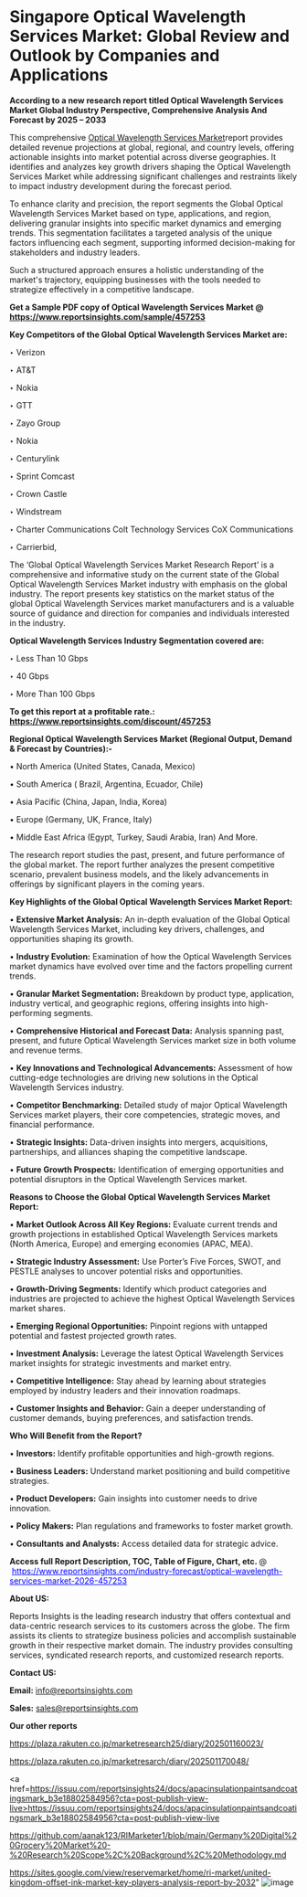 # Singapore Optical Wavelength Services Market: Global Review and Outlook by Companies and Applications

<strong>According to a new research report titled Optical Wavelength Services Market Global Industry Perspective, Comprehensive Analysis And Forecast by 2025 – 2033</strong>

This comprehensive <a href=https://www.reportsinsights.com/sample/457253>Optical Wavelength Services Market</a>report provides detailed revenue projections at global, regional, and country levels, offering actionable insights into market potential across diverse geographies. It identifies and analyzes key growth drivers shaping the Optical Wavelength Services Market while addressing significant challenges and restraints likely to impact industry development during the forecast period.

To enhance clarity and precision, the report segments the Global Optical Wavelength Services Market based on type, applications, and region, delivering granular insights into specific market dynamics and emerging trends. This segmentation facilitates a targeted analysis of the unique factors influencing each segment, supporting informed decision-making for stakeholders and industry leaders.

Such a structured approach ensures a holistic understanding of the market's trajectory, equipping businesses with the tools needed to strategize effectively in a competitive landscape.

<strong>Get a Sample PDF copy of Optical Wavelength Services Market </strong><strong>@<a href=https://www.reportsinsights.com/sample/457253 style=color:#0000ff;> https://www.reportsinsights.com/sample/457253</a></strong></font>

<strong>Key Competitors of the Global Optical Wavelength Services Market are:</strong>

‣ Verizon

‣ AT&T

‣ Nokia

‣ GTT

‣ Zayo Group

‣ Nokia

‣ Centurylink

‣ Sprint Comcast

‣ Crown Castle

‣ Windstream

‣ Charter Communications Colt Technology Services CoX Communications

‣ Carrierbid,

The ‘Global Optical Wavelength Services Market Research Report’ is a comprehensive and informative study on the current state of the Global Optical Wavelength Services Market industry with emphasis on the global industry. The report presents key statistics on the market status of the global Optical Wavelength Services market manufacturers and is a valuable source of guidance and direction for companies and individuals interested in the industry.

<strong>Optical Wavelength Services Industry Segmentation covered are:</strong>

‣ Less Than 10 Gbps

‣ 40 Gbps

‣ More Than 100 Gbps

<strong>To get this report at a profitable rate.: <a href=https://www.reportsinsights.com/discount/457253 style=color:#0000ff;>https://www.reportsinsights.com/discount/457253</a></strong></font>

<strong>Regional Optical Wavelength Services Market (Regional Output, Demand &amp; Forecast by Countries):-</strong>

• North America (United States, Canada, Mexico)

• South America ( Brazil, Argentina, Ecuador, Chile)

• Asia Pacific (China, Japan, India, Korea)

• Europe (Germany, UK, France, Italy)

• Middle East Africa (Egypt, Turkey, Saudi Arabia, Iran) And More.

The research report studies the past, present, and future performance of the global market. The report further analyzes the present competitive scenario, prevalent business models, and the likely advancements in offerings by significant players in the coming years.

<strong>Key Highlights of the Global Optical Wavelength Services Market Report:</strong>

• <strong>Extensive Market Analysis:</strong> An in-depth evaluation of the Global Optical Wavelength Services Market, including key drivers, challenges, and opportunities shaping its growth.

• <strong>Industry Evolution:</strong> Examination of how the Optical Wavelength Services market dynamics have evolved over time and the factors propelling current trends.

• <strong>Granular Market Segmentation:</strong> Breakdown by product type, application, industry vertical, and geographic regions, offering insights into high-performing segments.

• <strong>Comprehensive Historical and Forecast Data:</strong> Analysis spanning past, present, and future Optical Wavelength Services market size in both volume and revenue terms.

• <strong>Key Innovations and Technological Advancements:</strong> Assessment of how cutting-edge technologies are driving new solutions in the Optical Wavelength Services industry.

• <strong>Competitor Benchmarking:</strong> Detailed study of major Optical Wavelength Services market players, their core competencies, strategic moves, and financial performance.

• <strong>Strategic Insights:</strong> Data-driven insights into mergers, acquisitions, partnerships, and alliances shaping the competitive landscape.

• <strong>Future Growth Prospects:</strong> Identification of emerging opportunities and potential disruptors in the Optical Wavelength Services market.

<strong>Reasons to Choose the Global Optical Wavelength Services Market Report:</strong>

• <strong>Market Outlook Across All Key Regions:</strong> Evaluate current trends and growth projections in established Optical Wavelength Services markets (North America, Europe) and emerging economies (APAC, MEA).

• <strong>Strategic Industry Assessment:</strong> Use Porter’s Five Forces, SWOT, and PESTLE analyses to uncover potential risks and opportunities.

• <strong>Growth-Driving Segments:</strong> Identify which product categories and industries are projected to achieve the highest Optical Wavelength Services market shares.

• <strong>Emerging Regional Opportunities:</strong> Pinpoint regions with untapped potential and fastest projected growth rates.

• <strong>Investment Analysis:</strong> Leverage the latest Optical Wavelength Services market insights for strategic investments and market entry.

• <strong>Competitive Intelligence:</strong> Stay ahead by learning about strategies employed by industry leaders and their innovation roadmaps.

• <strong>Customer Insights and Behavior:</strong> Gain a deeper understanding of customer demands, buying preferences, and satisfaction trends.

<strong>Who Will Benefit from the Report?</strong>

• <strong>Investors:</strong> Identify profitable opportunities and high-growth regions.

• <strong>Business Leaders:</strong> Understand market positioning and build competitive strategies.

• <strong>Product Developers:</strong> Gain insights into customer needs to drive innovation.

• <strong>Policy Makers:</strong> Plan regulations and frameworks to foster market growth.

• <strong>Consultants and Analysts:</strong> Access detailed data for strategic advice.
</ul>
<strong>Access full Report Description, TOC, Table of Figure, Chart, etc. </strong>@  <a href=https://www.reportsinsights.com/industry-forecast/optical-wavelength-services-market-2026-457253 style=color:#0000ff;>https://www.reportsinsights.com/industry-forecast/optical-wavelength-services-market-2026-457253</a></font>

<strong><strong>About US</strong>:</strong>

Reports Insights is the leading research industry that offers contextual and data-centric research services to its customers across the globe. The firm assists its clients to strategize business policies and accomplish sustainable growth in their respective market domain. The industry provides consulting services, syndicated research reports, and customized research reports.

<strong>Contact US:</strong>

<p class=""""><b>Email:</b> <a href=mailto:info@reportsinsights.com>info@reportsinsights.com</a></p>
<p class=""""><b>Sales:</b> <a href=mailto:sales@reportsinsights.com>sales@reportsinsights.com</a></p>

<strong>Our other reports</strong>

<a href=https://plaza.rakuten.co.jp/marketresearch25/diary/202501160023/>https://plaza.rakuten.co.jp/marketresearch25/diary/202501160023/</a>

<a href=https://plaza.rakuten.co.jp/marketresarch/diary/202501170048/>https://plaza.rakuten.co.jp/marketresarch/diary/202501170048/</a>

<a href=https://issuu.com/reportsinsights24/docs/apacinsulationpaintsandcoatingsmark_b3e18802584956?cta=post-publish-view-live>https://issuu.com/reportsinsights24/docs/apacinsulationpaintsandcoatingsmark_b3e18802584956?cta=post-publish-view-live</a>

<a href=https://github.com/aanak123/RIMarketer1/blob/main/Germany%20Digital%20Grocery%20Market%20-%20Research%20Scope%2C%20Background%2C%20Methodology.md>https://github.com/aanak123/RIMarketer1/blob/main/Germany%20Digital%20Grocery%20Market%20-%20Research%20Scope%2C%20Background%2C%20Methodology.md</a>

<a href=https://sites.google.com/view/reservemarket/home/ri-market/united-kingdom-offset-ink-market-key-players-analysis-report-by-2032>https://sites.google.com/view/reservemarket/home/ri-market/united-kingdom-offset-ink-market-key-players-analysis-report-by-2032</a>"
![image](https://github.com/user-attachments/assets/26e510d0-43bb-4f17-816f-214d9421823b)
